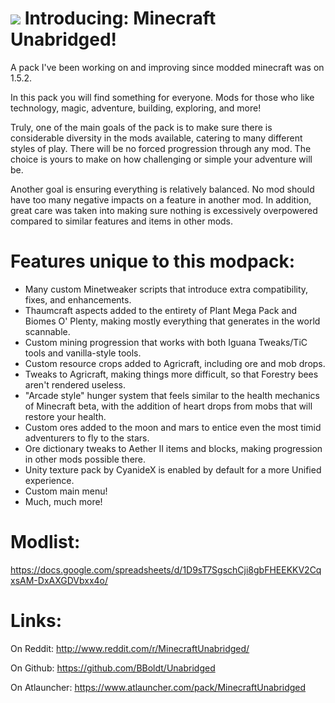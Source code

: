 ![](http://i.imgur.com/1RVg9qu.png)
Introducing: Minecraft Unabridged!
======
A pack I've been working on and improving since modded minecraft was on 1.5.2.

In this pack you will find something for everyone. Mods for those who like technology, magic, adventure, building, exploring, and more!

Truly, one of the main goals of the pack is to make sure there is considerable diversity in the mods available, catering to many different styles of play.  There will be no forced progression through any mod. The choice is yours to make on how challenging or simple your adventure will be.

Another goal is ensuring everything is relatively balanced. No mod should have too many negative impacts on a feature in another mod. In addition, great care was taken into making sure nothing is excessively overpowered compared to similar features and items in other mods.

Features unique to this modpack:
======
* Many custom Minetweaker scripts that introduce extra compatibility, fixes, and enhancements.
* Thaumcraft aspects added to the entirety of Plant Mega Pack and Biomes O' Plenty, making mostly everything that generates in the world scannable.
* Custom mining progression that works with both Iguana Tweaks/TiC tools and vanilla-style tools.
* Custom resource crops added to Agricraft,  including ore and mob drops.
* Tweaks to Agricraft, making things more difficult, so that Forestry bees aren't rendered useless.
* "Arcade style" hunger system that feels similar to the health mechanics of Minecraft beta, with the addition of heart drops from mobs that will restore your health.
* Custom ores added to the moon and mars to entice even the most timid adventurers to fly to the stars.
* Ore dictionary tweaks to Aether II items and blocks, making progression in other mods possible there.
* Unity texture pack by CyanideX is enabled by default for a more Unified experience.
* Custom main menu!
* Much, much more!

Modlist: 
======
https://docs.google.com/spreadsheets/d/1D9sT7SgschCji8gbFHEEKKV2CqxsAM-DxAXGDVbxx4o/

Links: 
======
On Reddit: http://www.reddit.com/r/MinecraftUnabridged/

On Github: https://github.com/BBoldt/Unabridged

On Atlauncher: https://www.atlauncher.com/pack/MinecraftUnabridged
